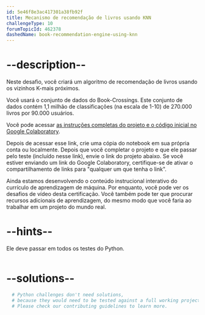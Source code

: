 ```yaml
---
id: 5e46f8e3ac417301a38fb92f
title: Mecanismo de recomendação de livros usando KNN
challengeType: 10
forumTopicId: 462378
dashedName: book-recommendation-engine-using-knn
---
```


# --description--

Neste desafio, você criará um algoritmo de recomendação de livros usando os vizinhos K-mais próximos.

Você usará o conjunto de dados do Book-Crossings. Este conjunto de dados contém 1,1 milhão de classificações (na escala de 1-10) de 270.000 livros por 90.000 usuários.

Você pode acessar [as instruções completas do projeto e o código inicial no Google Colaboratory](https://colab.research.google.com/github/freeCodeCamp/boilerplate-book-recommendation-engine/blob/master/fcc_book_recommendation_knn.ipynb).

Depois de acessar esse link, crie uma cópia do notebook em sua própria conta ou localmente. Depois que você completar o projeto e que ele passar pelo teste (incluído nesse link), envie o link do projeto abaixo. Se você estiver enviando um link do Google Colaboratory, certifique-se de ativar o compartilhamento de links para "qualquer um que tenha o link".

Ainda estamos desenvolvendo o conteúdo instrucional interativo do currículo de aprendizagem de máquina. Por enquanto, você pode ver os desafios de vídeo desta certificação. Você também pode ter que procurar recursos adicionais de aprendizagem, do mesmo modo que você faria ao trabalhar em um projeto do mundo real.

# --hints--

Ele deve passar em todos os testes do Python.

```js

```

# --solutions--

```py
  # Python challenges don't need solutions,
  # because they would need to be tested against a full working project.
  # Please check our contributing guidelines to learn more.
```
